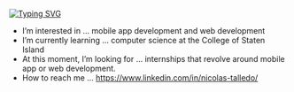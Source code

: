 

[![Typing SVG](https://readme-typing-svg.herokuapp.com?font=Fira+Code&pause=1000&width=435&lines=Hi!+I'm+Nick+Talledo%2C+I'm+a...;Cyber+Geek;Tech+Enthusiast;Tech+Guru)](https://git.io/typing-svg)
- I’m interested in ... mobile app development and web development
- I’m currently learning ... computer science at the College of Staten Island
- At this moment, I’m looking for ... internships that revolve around mobile app or web development.
- How to reach me ... https://www.linkedin.com/in/nicolas-talledo/
